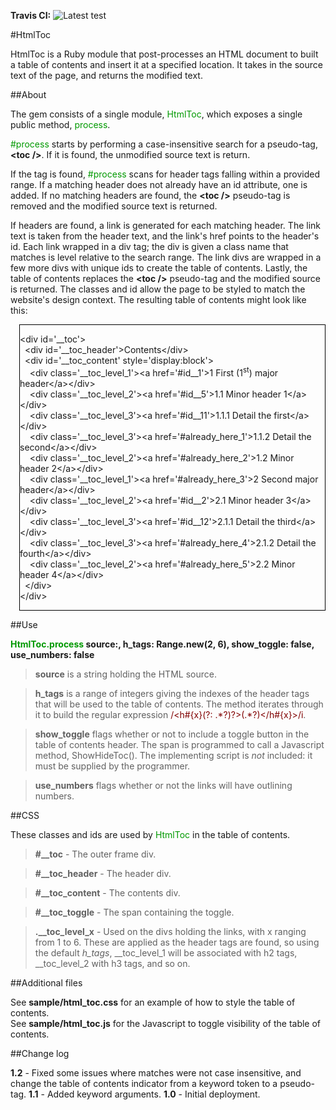 **Travis CI:** ![Latest test](https://travis-ci.org/GGadow/html_toc.svg?branch=master)

#HtmlToc

HtmlToc is a Ruby module that post-processes an HTML document to built a table of contents and insert it at a specified location. It takes in the source text of the page, and returns the modified text.

##About

The gem consists of a single module, <span style="color:#009900;">HtmlToc</span>, which exposes a single public method, <span style="color:#009900;">process</span>. 

<span style="color:#009900;">#process</span> starts by performing a case-insensitive search for a pseudo-tag, **&lt;toc /&gt;**. If it is found, the unmodified source text is return. 

If the tag is found, <span style="color:#009900;">#process</span> scans for header tags falling within a provided range. If a matching header does not already have an id attribute, one is added. If no matching headers are found, the **&lt;toc /&gt;** pseudo-tag is removed and the modified source text is returned.

If headers are found, a link is generated for each matching header. The link text is taken from the header text, and the link's href points to the header's id. Each link wrapped in a div tag; the div is given a class name that matches is level relative to the search range. The link divs are wrapped in a few more divs with unique ids to create the table of contents. Lastly, the table of contents replaces the **&lt;toc /&gt;** pseudo-tag and the modified source is returned. The classes and id allow the page to be styled to match the website's design context. The resulting table of contents might look like this:

<div style="border:solid 1px #000000;margin-left:1em;">

&lt;div id='__toc'&gt;<br/>
&nbsp;&nbsp;&lt;div id='__toc_header'&gt;Contents&lt;/div&gt;<br/>
&nbsp;&nbsp;&lt;div id='__toc_content' style='display:block'&gt;<br/>
&nbsp;&nbsp;&nbsp;&nbsp;&lt;div class='__toc_level_1'&gt;&lt;a href='#id__1'&gt;1 First (1<sup>st</sup>) major header&lt;/a&gt;&lt;/div&gt;<br/>
&nbsp;&nbsp;&nbsp;&nbsp;&lt;div class='__toc_level_2'&gt;&lt;a href='#id__5'&gt;1.1 Minor header 1&lt;/a&gt;&lt;/div&gt;<br/>
&nbsp;&nbsp;&nbsp;&nbsp;&lt;div class='__toc_level_3'&gt;&lt;a href='#id__11'&gt;1.1.1 Detail the first&lt;/a&gt;&lt;/div&gt;<br/>
&nbsp;&nbsp;&nbsp;&nbsp;&lt;div class='__toc_level_3'&gt;&lt;a href='#already_here_1'&gt;1.1.2 Detail the second&lt;/a&gt;&lt;/div&gt;<br/>
&nbsp;&nbsp;&nbsp;&nbsp;&lt;div class='__toc_level_2'&gt;&lt;a href='#already_here_2'&gt;1.2 Minor header 2&lt;/a&gt;&lt;/div&gt;<br/>
&nbsp;&nbsp;&nbsp;&nbsp;&lt;div class='__toc_level_1'&gt;&lt;a href='#already_here_3'&gt;2 Second major header&lt;/a&gt;&lt;/div&gt;<br/>
&nbsp;&nbsp;&nbsp;&nbsp;&lt;div class='__toc_level_2'&gt;&lt;a href='#id__2'&gt;2.1 Minor header 3&lt;/a&gt;&lt;/div&gt;<br/>
&nbsp;&nbsp;&nbsp;&nbsp;&lt;div class='__toc_level_3'&gt;&lt;a href='#id__12'&gt;2.1.1 Detail the third&lt;/a&gt;&lt;/div&gt;<br/>
&nbsp;&nbsp;&nbsp;&nbsp;&lt;div class='__toc_level_3'&gt;&lt;a href='#already_here_4'&gt;2.1.2 Detail the fourth&lt;/a&gt;&lt;/div&gt;<br/>
&nbsp;&nbsp;&nbsp;&nbsp;&lt;div class='__toc_level_2'&gt;&lt;a href='#already_here_5'&gt;2.2 Minor header 4&lt;/a&gt;&lt;/div&gt;<br/>
&nbsp;&nbsp;&lt;/div&gt;<br/>
&lt;/div&gt;

</div>

##Use

**<span style="color:#009900;">HtmlToc.process</span> source:, h_tags: Range.new(2, 6), show_toggle: false, use_numbers: false**

>**source** is a string holding the HTML source.

>**h_tags** is a range of integers giving the indexes of the header tags that will be used to the table of contents. The method iterates through it to build the regular expression <span style="color:#800000;">/&lt;h#{x}(?: .\*?)?&gt;(.\*?)&lt;\/h#{x}&gt;/i</span>. 

>**show_toggle** flags whether or not to include a toggle button in the table of contents header. The span is programmed to call a Javascript method, ShowHideToc(). The implementing script is *not* included: it must be supplied by the programmer.

>**use_numbers** flags whether or not the links will have outlining numbers. 

##CSS

These classes and ids are used by <span style="color:#009900;">HtmlToc</span> in the table of contents.

>**#__toc** - The outer frame div.

>**#__toc_header** - The header div.

>**#__toc_content** - The contents div.

>**#__toc_toggle** - The span containing the toggle.

>**.__toc_level_x** - Used on the divs holding the links, with x ranging from 1 to 6. These are applied as the header tags are found, so using the default *h_tags*, __toc_level_1 will be associated with h2 tags, __toc_level_2 with h3 tags, and so on.


##Additional files

See **sample/html_toc.css** for an example of how to style the table of contents.<br/>
See **sample/html_toc.js** for the Javascript to toggle visibility of the table of contents.

##Change log

**1.2** - Fixed some issues where matches were not case insensitive, and change the table of contents indicator from a keyword token to a pseudo-tag.
**1.1** - Added keyword arguments.
**1.0** - Initial deployment.

